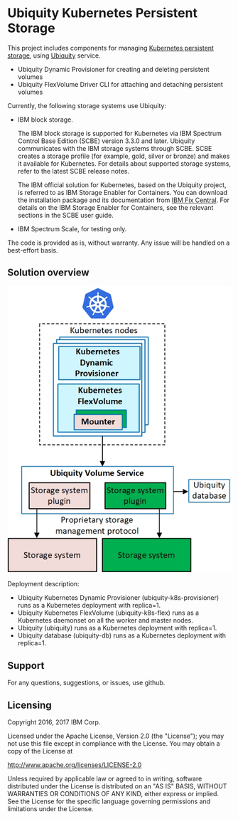 # Ubiquity Kubernetes Persistent Storage
This project includes components for managing [Kubernetes persistent storage](https://kubernetes.io/docs/concepts/storage/persistent-volumes), using [Ubiquity](https://github.com/IBM/ubiquity) service.
- Ubiquity Dynamic Provisioner for creating and deleting persistent volumes
- Ubiquity FlexVolume Driver CLI for attaching and detaching persistent volumes

Currently, the following storage systems use Ubiquity:
* IBM block storage.

   The IBM block storage is supported for Kubernetes via IBM Spectrum Control Base Edition (SCBE) version 3.3.0 and later. Ubiquity communicates with the IBM storage systems through SCBE. SCBE creates a storage profile (for example, gold, silver or bronze) and makes it available for Kubernetes. For details about supported storage systems, refer to the latest SCBE release notes.
   
   The IBM official solution for Kubernetes, based on the Ubiquity project, is referred to as IBM Storage Enabler for Containers. You can download the installation package and its documentation from [IBM Fix Central](https://www-945.ibm.com/support/fixcentral/swg/selectFixes?parent=Software%2Bdefined%2Bstorage&product=ibm/StorageSoftware/IBM+Spectrum+Control&release=All&platform=Linux&function=all). For details on the IBM Storage Enabler for Containers, see the relevant sections in the SCBE user guide.   

* IBM Spectrum Scale, for testing only.

The code is provided as is, without warranty. Any issue will be handled on a best-effort basis.

## Solution overview

![Ubiquity Overview](images/ubiquity_architecture_draft_for_github.jpg)

Deployment description:
   *   Ubiquity Kubernetes Dynamic Provisioner (ubiquity-k8s-provisioner) runs as a Kubernetes deployment with replica=1.
   *   Ubiquity Kubernetes FlexVolume (ubiquity-k8s-flex) runs as a Kubernetes daemonset on all the worker and master nodes.
   *   Ubiquity (ubiquity) runs as a Kubernetes deployment with replica=1.
   *   Ubiquity database (ubiquity-db) runs as a Kubernetes deployment with replica=1.

## Support
For any questions, suggestions, or issues, use github.

## Licensing

Copyright 2016, 2017 IBM Corp.

Licensed under the Apache License, Version 2.0 (the "License");
you may not use this file except in compliance with the License.
You may obtain a copy of the License at

http://www.apache.org/licenses/LICENSE-2.0

Unless required by applicable law or agreed to in writing, software
distributed under the License is distributed on an "AS IS" BASIS,
WITHOUT WARRANTIES OR CONDITIONS OF ANY KIND, either express or implied.
See the License for the specific language governing permissions and
limitations under the License.

